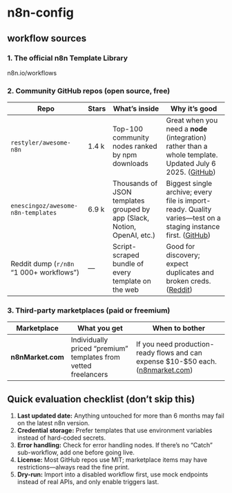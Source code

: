 # n8n-config

## workflow sources

### 1. The official n8n Template Library
n8n.io/workflows

### 2. Community GitHub repos (open source, free)

| Repo                                     | Stars | What’s inside                                                            | Why it’s good                                                                                                      |
| ---------------------------------------- | ----- | ------------------------------------------------------------------------ | ------------------------------------------------------------------------------------------------------------------ |
| `restyler/awesome-n8n`                   | 1.4 k | Top-100 community nodes ranked by npm downloads                          | Great when you need a **node** (integration) rather than a whole template. Updated July 6 2025. ([GitHub][1])      |
| `enescingoz/awesome-n8n-templates`       | 6.9 k | Thousands of JSON templates grouped by app (Slack, Notion, OpenAI, etc.) | Biggest single archive; every file is import-ready. Quality varies—test on a staging instance first. ([GitHub][2]) |
| Reddit dump (`r/n8n` “1 000+ workflows”) | —     | Script-scraped bundle of every template on the web                       | Good for discovery; expect duplicates and broken creds. ([Reddit][3])                                              |

[1]: https://github.com/restyler/awesome-n8n "GitHub - restyler/awesome-n8n: Useful n8n resources: list of community nodes and tutorials"
[2]: https://github.com/enescingoz/awesome-n8n-templates "GitHub - enescingoz/awesome-n8n-templates: Supercharge your workflow automation with this curated collection of n8n templates! Instantly connect your favorite apps-like Gmail, Telegram, Google Drive, Slack, and more-with ready-to-use, AI-powered automations. Save time, boost productivity, and unlock the true potential of n8n in just a few clicks."
[3]: https://www.reddit.com/r/n8n/comments/1kx9u01/all_of_n8n_workflows_i_could_find_1000_enjoy/?utm_source=chatgpt.com "All of N8N workflows I could find (1000+) enjoy - Reddit"

### 3. Third-party marketplaces (paid or freemium)
| Marketplace       | What you get                                                    | When to bother                                                                          |
| ----------------- | --------------------------------------------------------------- | --------------------------------------------------------------------------------------- |
| **n8nMarket.com** | Individually priced “premium” templates from vetted freelancers | If you need production-ready flows and can expense \$10-\$50 each. ([n8nmarket.com][1]) |

[1]: https://n8nmarket.com/?utm_source=chatgpt.com "n8n Marketplace | Premium Automation Templates"

## Quick evaluation checklist (don’t skip this)
1. **Last updated date:** Anything untouched for more than 6 months may fail on the latest n8n version.
2. **Credential storage:** Prefer templates that use environment variables instead of hard-coded secrets.
3. **Error handling:** Check for error handling nodes. If there’s no “Catch” sub-workflow, add one before going live.
4. **License:** Most GitHub repos use MIT; marketplace items may have restrictions—always read the fine print.
5. **Dry-run:** Import into a disabled workflow first, use mock endpoints instead of real APIs, and only enable triggers last.


